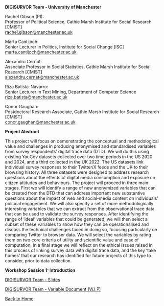 **DIGISURVOR Team - University of Manchester**

Rachel Gibson (PI):  
Professor of Political Science, Cathie Marsh Institute for Social Research [CMIST]  
rachel.gibson@manchester.ac.uk  

Marta Cantijoch:  
Senior Lecturer in Politics, Institute for Social Change [ISC]  
marta.cantijoch@manchester.ac.uk  

Alexandru Cernat:  
Associate Professor in Social Statistics, Cathie Marsh Institute for Social Research [CMIST]  
alexandru.cernat@manchester.ac.uk  

Riza Batista-Navarro:  
Senior Lecturer in Text Mining, Department of Computer Science  
riza.batista@manchester.ac.uk  

Conor Gaughan:  
Postdoctoral Research Associate, Cathie Marsh Institute for Social Research [CMIST]  
conor.gaughan@manchester.ac.uk  

**Project Abstract**

This project will focus on demonstrating the conceptual and methodological value and challenges in producing anonymised and standardised variables from survey respondents’ digital trace data (DTD). We will do this using existing YouGov datasets collected over two time periods in the US 2020 and 2024, and a third collected in the UK 2022. The US datasets link individual survey responses to their Twitter/X feeds and the UK to their browsing history. All three datasets were designed to address research questions about the effects of digital media consumption and exposure on citizen attitudes and behaviours. The project will proceed in three main stages. First we will identify a range of new anonymized variables that can be created from the DTD that can address important new substantive questions about the impact of web and social-media content on individuals’ political engagement. We will also specify a set of more methodologically interesting variables that we can extract from the observational trace data that can be used to validate the survey responses. After identifying the range of ‘ideal’ variables that could be generated, we will then select a subset of these variables to show how they can be operationalised and discuss the technical challenges faced in doing so, focusing particularly on comparing Twitter to browser data. We will select the variables by rating them on two core criteria of utility and scientific value and ease of computation. In a final stage we will reflect on the ethical issues raised in this process of linking survey data with digital trace data, and the key ‘take homes’ that our research has identified for future projects of this type to consider, prior to data collection.


**Workshop Session 1: Introduction** 

[DIGISURVOR Team - Slides](UoM_Team_Presentation_Digisurvor_Workshop.pdf)

[DIGISURVOR Team - Variable Document (W.I.P)](DATASET_1_variables_(core_final).pdf)




[Back to Home](../README.md)
